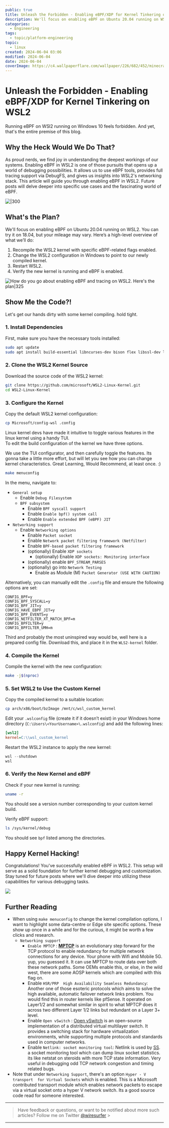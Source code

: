 ```yaml
---
public: true
title: Unleash the Forbidden - Enabling eBPF/XDP for Kernel Tinkering on WSL2
description: We'll focus on enabling eBPF on Ubuntu 20.04 running on WSL2. You can try it on 18.04, but your mileage may vary. Here’s a high-level overview of what we’ll do:1. Recompile the WSL2 kernel with specific eBPF-related flags enabled.2. Change the WSL2 configuration in Windows to point to our newly compiled kernel.3. Restart WSL2.4. Verify the new kernel is running and eBPF is enabled.
categories:
  - Engineering
tags:
  - topic/platform-engineering
topic:
  - linux
created: 2024-06-04 03:06
modified: 2024-06-04
date: 2024-06-04
coverImage: https://c4.wallpaperflare.com/wallpaper/226/682/452/minecraft-waterfall-video-games-wallpaper-preview.jpg
---
```


# Unleash the Forbidden - Enabling eBPF/XDP for Kernel Tinkering on WSL2

Running eBPF on WSl2 running on Windows 10 feels forbidden. And yet, that's the entire premise of this blog. 
<!-- more -->

## Why the Heck Would We Do That?

As proud nerds, we find joy in understanding the deepest workings of our systems. Enabling eBPF in WSL2 is one of those pursuits that opens up a world of debugging possibilities. It allows us to use eBPF tools, provides full tracing support via DebugFS, and gives us insights into WSL2's networking stack. This article will guide you through enabling eBPF in WSL2. Future posts will delve deeper into specific use cases and the fascinating world of eBPF.

![|300](Assets/media/Unleash%20the%20Forbidden%20-%20Enabling%20eBPFXDP%20for%20Kernel%20Tinkering%20on%20WSL2/Unleash%20the%20Forbidden%20-%20Enabling%20eBPFXDP%20for%20Kernel%20Tinkering%20on%20WSL2-image-2024-06-04-040643.png)

## What's the Plan?

We'll focus on enabling eBPF on Ubuntu 20.04 running on WSL2. You can try it on 18.04, but your mileage may vary. Here’s a high-level overview of what we’ll do:

1. Recompile the WSL2 kernel with specific eBPF-related flags enabled.
2. Change the WSL2 configuration in Windows to point to our newly compiled kernel.
3. Restart WSL2.
4. Verify the new kernel is running and eBPF is enabled.

![How do you go about enabling eBPF and tracing on WSL2. Here's the plan|325](Assets/media/Unleash%20the%20Forbidden%20-%20Enabling%20eBPFXDP%20for%20Kernel%20Tinkering%20on%20WSL2/Unleash%20the%20Forbidden%20-%20Enabling%20eBPFXDP%20for%20Kernel%20Tinkering%20on%20WSL2-image-2024-06-04-040708.png)

## Show Me the Code?!

Let's get our hands dirty with some kernel compiling. hold tight.

### 1. Install Dependencies

First, make sure you have the necessary tools installed:

```bash
sudo apt update
sudo apt install build-essential libncurses-dev bison flex libssl-dev libelf-dev
```

### 2. Clone the WSL2 Kernel Source

Download the source code of the WSL2 kernel:

```bash
git clone https://github.com/microsoft/WSL2-Linux-Kernel.git
cd WSL2-Linux-Kernel
```

### 3. Configure the Kernel

Copy the default WSL2 kernel configuration:

```bash
cp Microsoft/config-wsl .config
```

Linux kernel devs have made it intuitive to toggle various features in the linux kernel using a handy TUI.  
To edit the build configuration of the kernel we have three options. 

We use the TUI configurator, and then carefully toggle the features. Its gonna take a little more effort, but will let you see how you can change kernel characteristics. Great Learning, Would Recommend, at least once. :)

```bash
make menuconfig
```

In the menu, navigate to:

- `General setup`
  - Enable `Debug Filesystem`
  - `BPF subsystem`
	  - Enable `BPF syscall support`
	  - Enable `Enable bpf() system call`
	  - Enable `Enable extended BPF (eBPF) JIT`
- `Networking support`
  - Enable `Networking options`
    - Enable `Packet socket`
    - Enable `Network packet filtering framework (Netfilter)`
    - Enable `BPF-based packet filtering framework`
    - (optionally) Enable `XDP sockets`
	    - (optionally) Enable `XDP sockets: Monitoring interface`
	 - (optionally) enable `BPF_STREAM_PARSES`
	 - (optionally) go into `Network Testing`
		 - Enable as Module (M) `Packet Generator (USE WITH CAUTION)`
  

Alternatively, you can manually edit the `.config` file and ensure the following options are set:

```plaintext
CONFIG_BPF=y
CONFIG_BPF_SYSCALL=y
CONFIG_BPF_JIT=y
CONFIG_HAVE_EBPF_JIT=y
CONFIG_BPF_EVENTS=y
CONFIG_NETFILTER_XT_MATCH_BPF=m
CONFIG_BPFILTER=y
CONFIG_BPFILTER_UMH=m
```

Third and probably the most uninspired way would be, well here is a prepared config file. Download this, and place it in the `WLS2-kernel` folder. 

<script src="https://gist.github.com/wiresurfer/ea0a5f01f23ec23b17491c916111b720.js"></script>


### 4. Compile the Kernel

Compile the kernel with the new configuration:

```bash
make -j$(nproc)
```

### 5. Set WSL2 to Use the Custom Kernel

Copy the compiled kernel to a suitable location:

```bash
cp arch/x86/boot/bzImage /mnt/c/wsl_custom_kernel
```

Edit your `.wslconfig` file (create it if it doesn’t exist) in your Windows home directory (`C:\Users\<YourUsername>\.wslconfig`) and add the following lines:

```ini
[wsl2]
kernel=C:\\wsl_custom_kernel
```

Restart the WSL2 instance to apply the new kernel:

```powershell
wsl --shutdown
wsl
```

### 6. Verify the New Kernel and eBPF

Check if your new kernel is running:

```bash
uname -r
```

You should see a version number corresponding to your custom kernel build.

Verify eBPF support:

```bash
ls /sys/kernel/debug
```

You should see `bpf` listed among the directories.

## Happy Kernel Hacking!

Congratulations! You've successfully enabled eBPF in WSL2. This setup will serve as a solid foundation for further kernel debugging and customization. Stay tuned for future posts where we'll dive deeper into utilizing these capabilities for various debugging tasks.

![](Assets/media/Unleash%20the%20Forbidden%20-%20Enabling%20eBPFXDP%20for%20Kernel%20Tinkering%20on%20WSL2/Unleash%20the%20Forbidden%20-%20Enabling%20eBPFXDP%20for%20Kernel%20Tinkering%20on%20WSL2-image-2024-06-04-040940.png)

## Further Reading
- When using `make menuconfig` to change the kernel compilation options, I want to highlight some data-centre or Edge site specific options. These show up once in a while and for the curious, it might be worth a few clicks and research. 
	- `Networking support` 
		- `Enable MPTCP` : [**MPTCP**](https://www.redhat.com/en/blog/understanding-multipath-tcp-networking-highway-future#:~:text=MPTCP%20is%20an%20evolutionary%20step,no%20obstruction%20for%20miles%20ahead.) is an evolutionary step forward for the TCP protocol to enable redundancy for multiple network connections for any device. Your phone with Wifi and Mobile 5G. yup, you guessed it. It can use MPTCP to route data over both these network paths. Some OEMs enable this, or else, in the wild west, there are some AOSP kernels which are compiled with this flag on. 
		- Enable `HSR/PRP  High Availability Seamless Redundancy`: Another one of those esoteric protocols which aims to solve the high available, automatic failover network links problem. You would find this in router kernels like pfSense. It operated on Layer1/2 and somewhat similar in spirit to what MPTCP does it across two different Layer 1/2 links but redundant on a Layer 3+ level.
		- Enable `Open vSwitch` : [Open vSwitch](https://docs.openvswitch.org/en/latest/intro/what-is-ovs/) is an open-source implementation of a distributed virtual multilayer switch. It provides a switching stack for hardware virtualization environments, while supporting multiple protocols and standards used in computer networks.
		- Enable `Netlink: socket monitoring tool`: Netlink is used by [SS](https://www.man7.org/linux/man-pages/man8/ss.8.html). a socket monitoring tool which can dump linux socket statistics. its like netstat on steroids with more TCP state information. Very useful in debugging odd TCP network congestion and timing related bugs. 
- Note that under `Networking Support`, there's an option `Hyper - V transport  for Virtual Sockets` which is enabled. This is a Microsoft contributed transport module which enables network packets to escape via a virtual socket onto a hyper V network switch. Its a good source code read for someone interested. 


---

> Have feedback or questions, or want to be notified about more such articles? Follow me on Twitter [@wiresurfer](https://x.com/wiresurfer) > 

---

